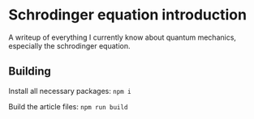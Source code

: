 # Schrodinger equation introduction

A writeup of everything I currently know about quantum mechanics, especially the schrodinger equation.

## Building

Install all necessary packages:
```npm i```

Build the article files:
```npm run build```
